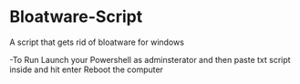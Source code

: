 # Bloatware-Script
A script that gets rid of bloatware for windows

-To Run
Launch your Powershell as adminsterator and then paste txt script inside and hit enter
Reboot the computer 
